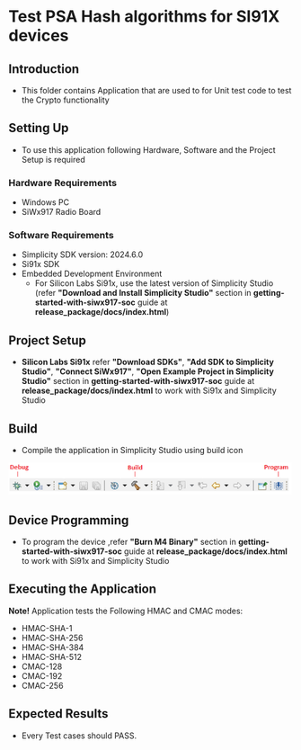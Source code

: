 # Test PSA Hash algorithms for SI91X devices

## Introduction 
- This folder contains Application that are used to for Unit test code to test the Crypto functionality


## Setting Up 
 - To use this application following Hardware, Software and the Project Setup is required

### Hardware Requirements	
  - Windows PC
  - SiWx917 Radio Board

### Software Requirements
  - Simplicity SDK version: 2024.6.0
  - Si91x SDK
  - Embedded Development Environment
    - For Silicon Labs Si91x, use the latest version of Simplicity Studio (refer **"Download and Install Simplicity Studio"** section in **getting-started-with-siwx917-soc** guide at **release_package/docs/index.html**)
 
## Project Setup
- **Silicon Labs Si91x** refer **"Download SDKs"**, **"Add SDK to Simplicity Studio"**, **"Connect SiWx917"**, **"Open Example Project in Simplicity Studio"** section in **getting-started-with-siwx917-soc** guide at **release_package/docs/index.html** to work with Si91x and Simplicity Studio

## Build 
- Compile the application in Simplicity Studio using build icon 

![Figure: Build run and Debug](resources/readme/image508c.png)

## Device Programming
- To program the device ,refer **"Burn M4 Binary"** section in **getting-started-with-siwx917-soc** guide at **release_package/docs/index.html** to work with Si91x and Simplicity Studio

## Executing the Application

 **Note!** Application tests the Following HMAC and CMAC modes: 
  - HMAC-SHA-1
  - HMAC-SHA-256
  - HMAC-SHA-384
  - HMAC-SHA-512
  - CMAC-128  
  - CMAC-192 
  - CMAC-256

## Expected Results 
- Every Test cases should PASS. 